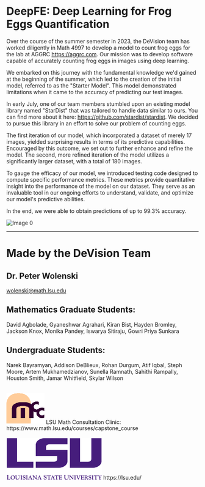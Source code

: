 # DeepFE: Deep Learning for Frog Eggs Quantification

Over the course of the summer semester in 2023, the DeVision team has worked diligently in Math 4997 to develop a model to count frog eggs for the lab at AGGRC https://aggrc.com. Our mission was to develop software capable of accurately counting frog eggs in images using deep learning.

We embarked on this journey with the fundamental knowledge we'd gained at the beginning of the summer, which led to the creation of the initial model, referred to as the "Starter Model". This model demonstrated limitations when it came to the accuracy of predicting our test images.

In early July, one of our team members stumbled upon an existing model library named "StarDist" that was tailored to handle data similar to ours. You can find more about it here: https://github.com/stardist/stardist. We decided to pursue this library in an effort to solve our problem of counting eggs.

The first iteration of our model, which incorporated a dataset of merely 17 images, yielded surprising results in terms of its predictive capabilities. Encouraged by this outcome, we set out to further enhance and refine the model. The second, more refined iteration of the model utilizes a significantly larger dataset, with a total of 180 images.

To gauge the efficacy of our model, we introduced testing code designed to compute specific performance metrics. These metrics provide quantitative insight into the performance of the model on our dataset. They serve as an invaluable tool in our ongoing efforts to understand, validate, and optimize our model's predictive abilities.

In the end, we were able to obtain predictions of up to 99.3% accuracy.

![Image 0](images/prediction_0.png)

---


# Made by the DeVision Team

Dr. Peter Wolenski
------------------
wolenski@math.lsu.edu

Mathematics Graduate Students:
-----------------------

David Agbolade, Gyaneshwar Agrahari, Kiran Bist, Hayden Bromley, Jackson Knox, Monika Pandey, Iswarya Sitiraju, Gowri Priya Sunkara

Undergraduate Students:
-----------------------

Narek Bayramyan, Addison DeBlieux, Rohan Durgum, Atif Iqbal, Steph Moore, Artem Mukhamedzianov, Sunella Ramnath, Sahithi Rampally, Houston Smith, Jamar Whitfield, Skylar Wilson
<br>
<br>

<img src="images/mcclogo.gif" alt="Image 2" width="100">
LSU Math Consultation Clinic:<br>
https://www.math.lsu.edu/courses/capstone_course
<br>
<br>

<img src="images/lsulogo.png" alt="Image 1" width="250">
https://lsu.edu/
